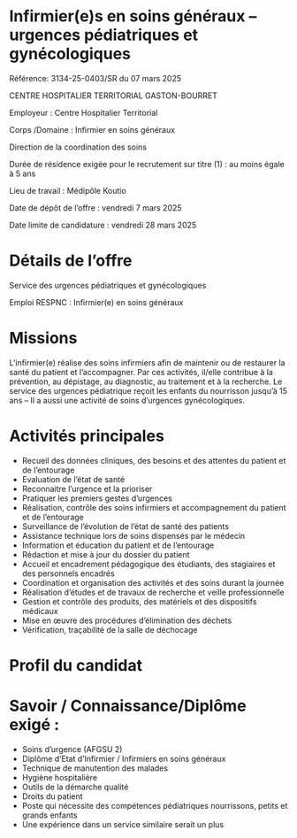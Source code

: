 # Infirmier(e)s en soins généraux – urgences pédiatriques et gynécologiques

Référence: 3134-25-0403/SR du 07 mars 2025

CENTRE HOSPITALIER TERRITORIAL GASTON-BOURRET

Employeur : Centre Hospitalier Territorial

Corps /Domaine : Infirmier en soins généraux

Direction de la coordination des soins

Durée de résidence exigée pour le recrutement sur titre (1) : au moins égale à 5 ans

Lieu de travail : Médipôle Koutio

Date de dépôt de l’offre : vendredi 7 mars 2025

Date limite de candidature : vendredi 28 mars 2025

# Détails de l’offre

Service des urgences pédiatriques et gynécologiques

Emploi RESPNC : Infirmier(e) en soins généraux

# Missions

L’infirmier(e) réalise des soins infirmiers afin de maintenir ou de restaurer la santé du patient et l’accompagner. Par ces activités, il/elle contribue à la prévention, au dépistage, au diagnostic, au traitement et à la recherche. Le service des urgences pédiatrique reçoit les enfants du nourrisson jusqu’à 15 ans – Il a aussi une activité de soins d’urgences gynécologiques.

# Activités principales

- Recueil des données cliniques, des besoins et des attentes du patient et de l’entourage
- Evaluation de l’état de santé
- Reconnaitre l’urgence et la prioriser
- Pratiquer les premiers gestes d’urgences
- Réalisation, contrôle des soins infirmiers et accompagnement du patient et de l’entourage
- Surveillance de l’évolution de l’état de santé des patients
- Assistance technique lors de soins dispensés par le médecin
- Information et éducation du patient et de l’entourage
- Rédaction et mise à jour du dossier du patient
- Accueil et encadrement pédagogique des étudiants, des stagiaires et des personnels encadrés
- Coordination et organisation des activités et des soins durant la journée
- Réalisation d’études et de travaux de recherche et veille professionnelle
- Gestion et contrôle des produits, des matériels et des dispositifs médicaux
- Mise en œuvre des procédures d’élimination des déchets
- Vérification, traçabilité de la salle de déchocage

# Profil du candidat

# Savoir / Connaissance/Diplôme exigé :

- Soins d’urgence (AFGSU 2)
- Diplôme d’Etat d’Infirmier / Infirmiers en soins généraux
- Technique de manutention des malades
- Hygiène hospitalière
- Outils de la démarche qualité
- Droits du patient
- Poste qui nécessite des compétences pédiatriques nourrissons, petits et grands enfants
- Une expérience dans un service similaire serait un plus